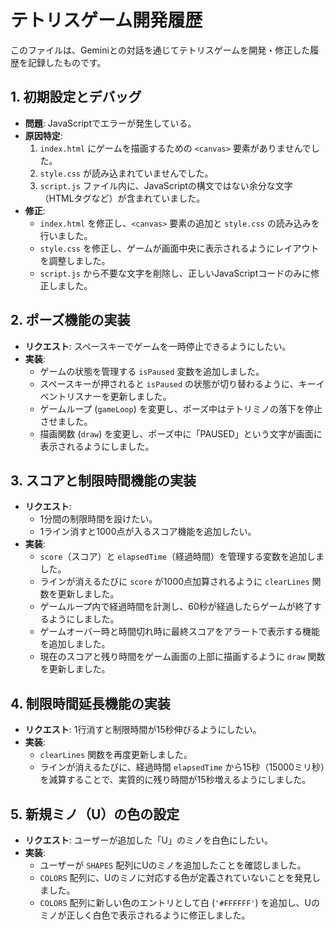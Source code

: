 # テトリスゲーム開発履歴

このファイルは、Geminiとの対話を通じてテトリスゲームを開発・修正した履歴を記録したものです。

## 1. 初期設定とデバッグ

- **問題**: JavaScriptでエラーが発生している。
- **原因特定**:
    1.  `index.html` にゲームを描画するための `<canvas>` 要素がありませんでした。
    2.  `style.css` が読み込まれていませんでした。
    3.  `script.js` ファイル内に、JavaScriptの構文ではない余分な文字（HTMLタグなど）が含まれていました。
- **修正**:
    - `index.html` を修正し、`<canvas>` 要素の追加と `style.css` の読み込みを行いました。
    - `style.css` を修正し、ゲームが画面中央に表示されるようにレイアウトを調整しました。
    - `script.js` から不要な文字を削除し、正しいJavaScriptコードのみに修正しました。

## 2. ポーズ機能の実装

- **リクエスト**: スペースキーでゲームを一時停止できるようにしたい。
- **実装**:
    - ゲームの状態を管理する `isPaused` 変数を追加しました。
    - スペースキーが押されると `isPaused` の状態が切り替わるように、キーイベントリスナーを更新しました。
    - ゲームループ (`gameLoop`) を変更し、ポーズ中はテトリミノの落下を停止させました。
    - 描画関数 (`draw`) を変更し、ポーズ中に「PAUSED」という文字が画面に表示されるようにしました。

## 3. スコアと制限時間機能の実装

- **リクエスト**:
    - 1分間の制限時間を設けたい。
    - 1ライン消すと1000点が入るスコア機能を追加したい。
- **実装**:
    - `score`（スコア）と `elapsedTime`（経過時間）を管理する変数を追加しました。
    - ラインが消えるたびに `score` が1000点加算されるように `clearLines` 関数を更新しました。
    - ゲームループ内で経過時間を計測し、60秒が経過したらゲームが終了するようにしました。
    - ゲームオーバー時と時間切れ時に最終スコアをアラートで表示する機能を追加しました。
    - 現在のスコアと残り時間をゲーム画面の上部に描画するように `draw` 関数を更新しました。

## 4. 制限時間延長機能の実装

- **リクエスト**: 1行消すと制限時間が15秒伸びるようにしたい。
- **実装**:
    - `clearLines` 関数を再度更新しました。
    - ラインが消えるたびに、経過時間 `elapsedTime` から15秒（15000ミリ秒）を減算することで、実質的に残り時間が15秒増えるようにしました。

## 5. 新規ミノ（U）の色の設定

- **リクエスト**: ユーザーが追加した「U」のミノを白色にしたい。
- **実装**:
    - ユーザーが `SHAPES` 配列にUのミノを追加したことを確認しました。
    - `COLORS` 配列に、Uのミノに対応する色が定義されていないことを発見しました。
    - `COLORS` 配列に新しい色のエントリとして白 (`'#FFFFFF'`) を追加し、Uのミノが正しく白色で表示されるように修正しました。
